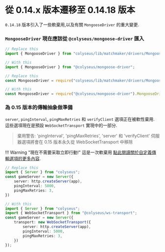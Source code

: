 # 從 0.14.x 版本遷移至 0.14.18 版本

`0.14.18` 版本引入了一些軟棄用,以及有關 `MongooseDriver` 的重大變更.

### `MongooseDriver` 現在應該從 `@colyseus/mongoose-driver` 匯入

```typescript fct_label="TypeScript"
// Replace this
import { MongooseDriver } from "colyseus/lib/matchmaker/drivers/MongooseDriver"

// With this
import { MongooseDriver } from "@colyseus/mongoose-driver";
```

```typescript fct_label="JavaScript"
// Replace this
const MongooseDriver = require("colyseus/lib/matchmaker/drivers/MongooseDriver").MongooseDriver;

// With this
const MongooseDriver = require("@colyseus/mongoose-driver").MongooseDriver;
```

### 為 0.15 版本的傳輸抽象做準備

`server`, `pingInterval`, `pingMaxRetries` 和 `verifyClient`  選項正在被軟性棄用. 這些選項現在是預設 `WebSocketTransport` 實現中的一部分.

> 棄用警告: 'pingInterval',  'pingMaxRetries', 'server' 和 'verifyClient' 伺服器選項將會在 0.15 版本永久從 WebSocketTransport 中移除

!!! Warning "現在不需要采取立即行動!"
    這是一次軟棄用 [點此閱讀關於自定義傳輸選項的更多內容](/server/transport).

```typescript fct_label="TypeScript"
// Replace this
import { Server } from "colyseus";
const gameServer = new Server({
    server: http.createServer(app),
    pingInterval: 5000,
    pingMaxRetries: 3,
})

// With this
import { Server } from "colyseus";
import { WebSocketTransport } from "@colyseus/ws-transport";
const gameServer = new Server({
    transport: new WebSocketTransport({
        server: http.createServer(app),
        pingInterval: 5000,
        pingMaxRetries: 3,
    })
});
```
